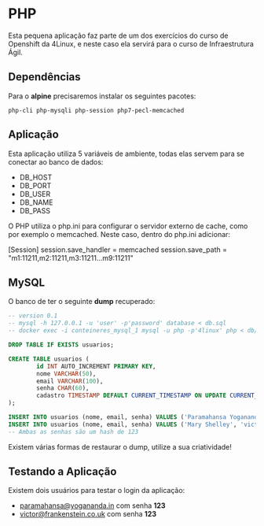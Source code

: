 # PHP

Esta pequena aplicação faz parte de um dos exercícios do curso de Openshift da 4Linux, e neste caso ela servirá para o curso de Infraestrutura Ágil.

## Dependências

Para o **alpine** precisaremos instalar os seguintes pacotes:

```
php-cli php-mysqli php-session php7-pecl-memcached
```

## Aplicação

Esta aplicação utiliza 5 variáveis de ambiente, todas elas servem para se conectar ao banco de dados:

 - DB_HOST
 - DB_PORT
 - DB_USER
 - DB_NAME
 - DB_PASS

O PHP utiliza o php.ini para configurar o servidor externo de cache, como por exemplo o memcached. Neste caso, dentro do php.ini adicionar:

[Session]
session.save_handler = memcached
session.save_path = "m1:11211,m2:11211,m3:11211...m9:11211"

## MySQL

O banco de ter o seguinte **dump** recuperado:

```sql
-- version 0.1
-- mysql -h 127.0.0.1 -u 'user' -p'password' database < db.sql
-- docker exec -i conteineres_mysql_1 mysql -u php -p'4linux' php < db/dump.sql

DROP TABLE IF EXISTS usuarios;

CREATE TABLE usuarios (
        id INT AUTO_INCREMENT PRIMARY KEY,
        nome VARCHAR(50),
        email VARCHAR(100),
        senha CHAR(60),
        cadastro TIMESTAMP DEFAULT CURRENT_TIMESTAMP ON UPDATE CURRENT_TIMESTAMP
);

INSERT INTO usuarios (nome, email, senha) VALUES ('Paramahansa Yogananda', 'paramahansa@yogananda.in', '$2y$10$qTdhcJ8CkKztrvRhBN7EG.UB/YqfwjXpV2iKrZjvTIp2HTzqcflvi');
INSERT INTO usuarios (nome, email, senha) VALUES ('Mary Shelley', 'victor@frankenstein.co.uk', '$2y$10$mKvUbxiLFx9V4WPcNT3dWehd9xJ5xyZi2wkmadK8UlJBnYrLpwAqi');
-- Ambas as senhas são um hash de 123
```

Existem várias formas de restaurar o dump, utilize a sua criatividade!

## Testando a Aplicação

Existem dois usuários para testar o login da aplicação:

- paramahansa@yogananda.in com senha **123**
- victor@frankenstein.co.uk com senha **123**
